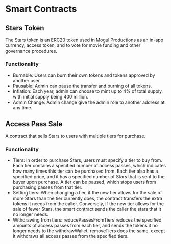 #  Smart Contracts


## Stars Token
The Stars token is an ERC20 token used in Mogul Productions as an in-app currency, access token, and to vote for movie funding and other governance procedures.

### Functionality
- Burnable: Users can burn their own tokens and tokens approved by another user.
- Pausable: Admin can pause the transfer and burning of all tokens.
- Inflation: Each year, admin can choose to mint up to 4% of total supply, with initial supply being 400 million.
- Admin Change: Admin change give the admin role to another address at any time.

## Access Pass Sale
A contract that sells Stars to users with multiple tiers for purchase.

### Functionality
- Tiers: In order to purchase Stars, users must specify a tier to buy from. Each tier contains a specified number of access passes, which indicates how many times this tier can be purchased from. Each tier also has a specified price, and it has a specified number of Stars that is sent to the buyer upon purchase. A tier can be paused, which stops users from purchasing passes from that tier.
- Setting tiers: When changing a tier, if the new tier allows for the sale of more Stars than the tier currently does, the contract transfers the extra tokens it needs from the caller. Conversely, if the new tier allows for the sale of fewer Stars, the smart contract sends the caller the stars that it no longer needs.
- Withdrawing from tiers: reducePassesFromTiers reduces the specified amounts of access passes from each tier, and sends the tokens it no longer needs to the withdrawWallet. removeTiers does the same, except it withdraws all access passes from the specified tiers.

